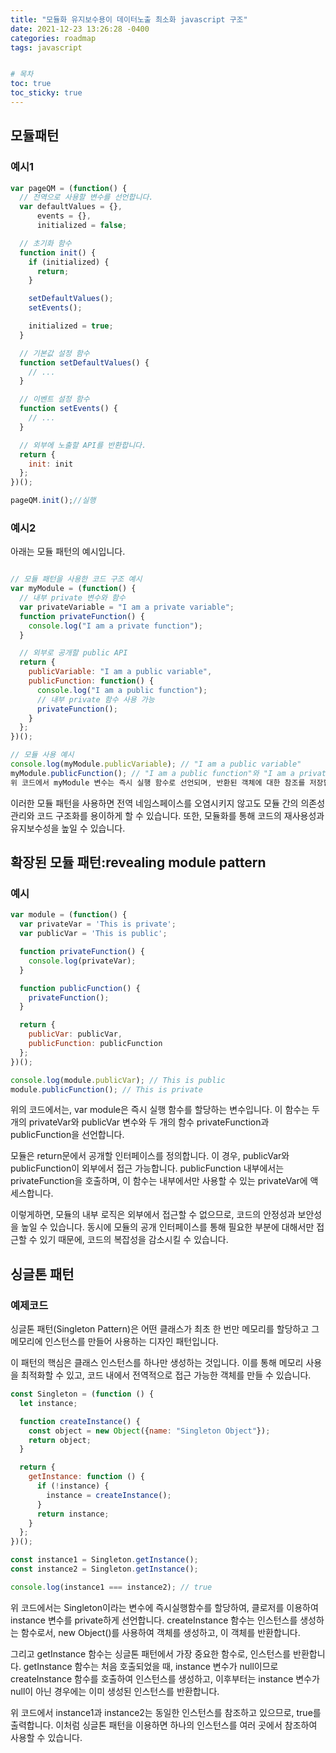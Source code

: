 ```yaml
---
title: "모듈화 유지보수용이 데이터노출 최소화 javascript 구조"
date: 2021-12-23 13:26:28 -0400
categories: roadmap
tags: javascript


# 목차
toc: true  
toc_sticky: true 
---
```


## 모듈패턴

### 예시1

```javascript
var pageQM = (function() {
  // 전역으로 사용할 변수를 선언합니다.
  var defaultValues = {},
      events = {},
      initialized = false;

  // 초기화 함수
  function init() {
    if (initialized) {
      return;
    }

    setDefaultValues();
    setEvents();

    initialized = true;
  }

  // 기본값 설정 함수
  function setDefaultValues() {
    // ...
  }

  // 이벤트 설정 함수
  function setEvents() {
    // ...
  }

  // 외부에 노출할 API를 반환합니다.
  return {
    init: init
  };
})();

pageQM.init();//실행
```

### 예시2

아래는 모듈 패턴의 예시입니다.

```javascript

// 모듈 패턴을 사용한 코드 구조 예시
var myModule = (function() {
  // 내부 private 변수와 함수
  var privateVariable = "I am a private variable";
  function privateFunction() {
    console.log("I am a private function");
  }

  // 외부로 공개할 public API
  return {
    publicVariable: "I am a public variable",
    publicFunction: function() {
      console.log("I am a public function");
      // 내부 private 함수 사용 가능
      privateFunction();
    }
  };
})();

// 모듈 사용 예시
console.log(myModule.publicVariable); // "I am a public variable"
myModule.publicFunction(); // "I am a public function"와 "I am a private function" 출력
위 코드에서 myModule 변수는 즉시 실행 함수로 선언되며, 반환된 객체에 대한 참조를 저장합니다. 내부에는 private 변수와 함수, public API가 정의되어 있습니다. private 변수와 함수는 외부에서 접근할 수 없으며, public API만을 통해 접근할 수 있습니다.
```

이러한 모듈 패턴을 사용하면 전역 네임스페이스를 오염시키지 않고도 모듈 간의 의존성 관리와 코드 구조화를 용이하게 할 수 있습니다. 또한, 모듈화를 통해 코드의 재사용성과 유지보수성을 높일 수 있습니다.

## 확장된 모듈 패턴:revealing module pattern

### 예시

```javascript
var module = (function() {
  var privateVar = 'This is private';
  var publicVar = 'This is public';

  function privateFunction() {
    console.log(privateVar);
  }

  function publicFunction() {
    privateFunction();
  }

  return {
    publicVar: publicVar,
    publicFunction: publicFunction
  };
})();

console.log(module.publicVar); // This is public
module.publicFunction(); // This is private

```

위의 코드에서는, var module은 즉시 실행 함수를 할당하는 변수입니다. 이 함수는 두 개의 privateVar와 publicVar 변수와 두 개의 함수 privateFunction과 publicFunction을 선언합니다.

모듈은 return문에서 공개할 인터페이스를 정의합니다. 이 경우, publicVar와 publicFunction이 외부에서 접근 가능합니다. publicFunction 내부에서는 privateFunction을 호출하며, 이 함수는 내부에서만 사용할 수 있는 privateVar에 액세스합니다.

이렇게하면, 모듈의 내부 로직은 외부에서 접근할 수 없으므로, 코드의 안정성과 보안성을 높일 수 있습니다. 동시에 모듈의 공개 인터페이스를 통해 필요한 부분에 대해서만 접근할 수 있기 때문에, 코드의 복잡성을 감소시킬 수 있습니다.

## 싱글톤 패턴

### 예제코드

싱글톤 패턴(Singleton Pattern)은 어떤 클래스가 최초 한 번만 메모리를 할당하고 그 메모리에 인스턴스를 만들어 사용하는 디자인 패턴입니다.

이 패턴의 핵심은 클래스 인스턴스를 하나만 생성하는 것입니다. 이를 통해 메모리 사용을 최적화할 수 있고, 코드 내에서 전역적으로 접근 가능한 객체를 만들 수 있습니다.

```javascript
const Singleton = (function () {
  let instance;

  function createInstance() {
    const object = new Object({name: "Singleton Object"});
    return object;
  }

  return {
    getInstance: function () {
      if (!instance) {
        instance = createInstance();
      }
      return instance;
    }
  };
})();

const instance1 = Singleton.getInstance();
const instance2 = Singleton.getInstance();

console.log(instance1 === instance2); // true

```

위 코드에서는 Singleton이라는 변수에 즉시실행함수를 할당하여, 클로저를 이용하여 instance 변수를 private하게 선언합니다. createInstance 함수는 인스턴스를 생성하는 함수로서, new Object()를 사용하여 객체를 생성하고, 이 객체를 반환합니다.

그리고 getInstance 함수는 싱글톤 패턴에서 가장 중요한 함수로, 인스턴스를 반환합니다. getInstance 함수는 처음 호출되었을 때, instance 변수가 null이므로 createInstance 함수를 호출하여 인스턴스를 생성하고, 이후부터는 instance 변수가 null이 아닌 경우에는 이미 생성된 인스턴스를 반환합니다.

위 코드에서 instance1과 instance2는 동일한 인스턴스를 참조하고 있으므로, true를 출력합니다. 이처럼 싱글톤 패턴을 이용하면 하나의 인스턴스를 여러 곳에서 참조하여 사용할 수 있습니다.
